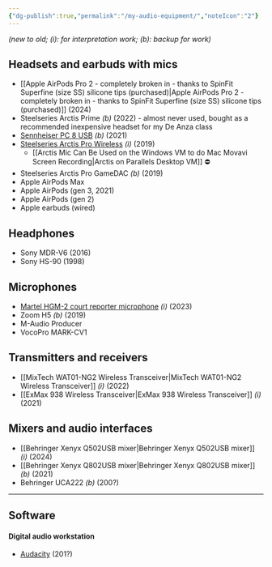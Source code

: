 ```yaml
---
{"dg-publish":true,"permalink":"/my-audio-equipment/","noteIcon":"2"}
---
```



*(new to old; (i): for interpretation work; (b): backup for work)*

## Headsets and earbuds with mics
- [[Apple AirPods Pro 2 - completely broken in - thanks to SpinFit Superfine (size SS) silicone tips (purchased)\|Apple AirPods Pro 2 - completely broken in - thanks to SpinFit Superfine (size SS) silicone tips (purchased)]] (2024)
- Steelseries Arctis Prime *(b)* (2022) - almost never used, bought as a recommended inexpensive headset for my De Anza class
- [Sennheiser PC 8 USB](https://sennheiser.pl/d/817aff6d02bcc04e331a9a4eca22e69a) *(b)* (2021)
- [Steelseries Arctis Pro Wireless](https://steelseries.com/gaming-headsets/arctis-pro-wireless) *(i)* (2019)
	- [[Arctis Mic Can Be Used on the Windows VM to do Mac Movavi Screen Recording\|Arctis on Parallels Desktop VM]] ⛔️
- Steelseries Arctis Pro GameDAC *(b)* (2019)
- Apple AirPods Max
- Apple AirPods (gen 3, 2021)
- Apple AirPods (gen 2)
- Apple earbuds (wired)

## Headphones
- Sony MDR-V6 (2016)
- Sony HS-90 (1998)

## Microphones
- [Martel HGM-2 court reporter microphone](https://martelelectronics.com/hgm-2-court-reporter-microphone-w-battery-tester-built-in/?srsltid=AfmBOoo5TYr7rn-xIey-8QRzSBOMS9bl_Il7ST1srP6B9vMUrXje0QrA) *(i)* (2023)
- Zoom H5 *(b)* (2019)
- M-Audio Producer
- VocoPro MARK-CV1

## Transmitters and receivers
- [[MixTech WAT01-NG2 Wireless Transceiver\|MixTech WAT01-NG2 Wireless Transceiver]] *(i)* (2022)
- [[ExMax 938 Wireless Transceiver\|ExMax 938 Wireless Transceiver]] *(i)* (2021)

## Mixers and audio interfaces
- [[Behringer Xenyx Q502USB mixer\|Behringer Xenyx Q502USB mixer]] *(i)* (2024)
- [[Behringer Xenyx Q802USB mixer\|Behringer Xenyx Q802USB mixer]] *(b)* (2021)
- Behringer UCA222 *(b)* (200?)

---
## Software

#### Digital audio workstation 
- [Audacity](https://www.audacityteam.org/) (201?)